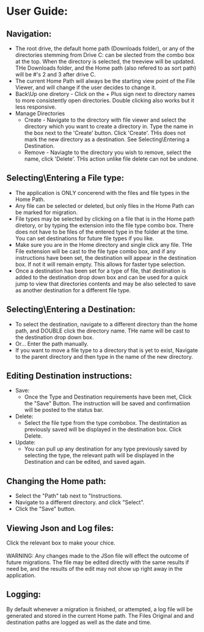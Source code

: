 

# User Guide:

## Navigation:
  - The root drive, the default home path (Downloads folder), or any of the directories stemming from Drive C: can be slected from the combo box at the top. When the directory is selected, the treeview will  be updated. THe Downloads folder, and the Home path (also refered to as sort path) will be #'s 2 and 3 after drive C.
  - The current Home Path will always be the starting view point of the File Viewer, and will change if the user decides to change it.
  - Back\Up one diretory - Click on the + Plus sign next to directory names to more consistently open directories. Double clicking also works but it less responsive.
  - Manage Directories
      - Create - Navigate to the directory with file viewer and select the directory which you want to create a directory in. Type the name in the box next to the 'Create' button. Click 'Create'. THis does not mark the new directory as a destination. See Selecting\Entering a Destination.
      - Remove - Naviagte to the directory you wish to remove, select the name, click 'Delete'. THis action unlike file delete can not be undone.

## Selecting\Entering a File type:
  - The application is ONLY concerend with the files and file types in the Home Path. 
  - Any file can be selected or deleted, but only files in the Home Path can be marked for migration.
  - File types may be selected by clicking on a file that is in the Home path diretory, or by typing the extension into the file type combo box. There does not have to be files of the entered type in the folder at the time. You can set destinations for future file types if you like.
  - Make sure you are in the Home directory and single click any file. THe File extension will be cast  to the file type combo box, and if any instructions have been set, the destination will appear in the destination box. If not it will remain empty. This allows for faster type selection.
  - Once a destination has been set for a type of file, that destination is added to the destination drop down box and can be used for a quick jump to view that directories contents and may be also selected to save as another destination for a different file type.
  
## Selecting\Entering a Destination:
  - To select the destination, navigate to a different directory than the home path, and DOUBLE click the directory name. THe name will be cast to the destination drop down box.
  - Or... Enter the path manually.
  - If you want to move a file type to a directory that is yet to exist, Navigate to the parent directory and then type in the name of the new directory.


## Editing Destination instructions:
  - Save:
      - Once the Type and Destination requirements have been met, Click the "Save" Button. The instruction will be  saved and confirmatiion will be posted to the status bar.
  - Delete:
      - Select the file type from the type combobox. The destintation as previously saved will be displayed in the destination box. Click Delete.
  - Update:
    - You can pull up any destination for any type previously saved by selecting the type, the relevant path will be displayed in the  Destination and can be edited, and saved again.

## Changing the Home path:
  - Select the "Path" tab next to "Instructions.
  - Navigate to a different directory. and click "Select".
  - Click the "Save" button.

## Viewing Json and Log files:
   Click the relevant box to make yoour chice.  <br><br>WARNING: Any changes made to the JSon file will effect the outcome of future migrations. The file may be  edited directly with the same results if need be, and the results of the edit may not show up right away in the application.  

## Logging:
  By default whenever a migration is finished, or attempted, a log file will be generated and stored in the current
  Home path. The Files Original and and destination paths are logged as well as the date and time.
